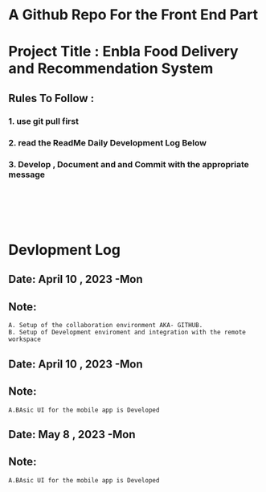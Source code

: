 # A Github Repo For the Front End Part 

# Project Title : Enbla Food Delivery and Recommendation System

## Rules To Follow :

### 1. use <a>git pull</a> first
### 2. read the ReadMe Daily Development Log Below
### 3. Develop , Document and and Commit with the appropriate message


<br/>
<br/>
<br/>
<br/>

# Devlopment Log

## Date: April 10 , 2023 -Mon
## Note: 
    A. Setup of the collaboration environment AKA- GITHUB.
    B. Setup of Development enviroment and integration with the remote workspace


## Date: April 10 , 2023 -Mon
## Note: 
    A.BAsic UI for the mobile app is Developed


## Date: May 8 , 2023 -Mon
## Note: 
    A.BAsic UI for the mobile app is Developed
